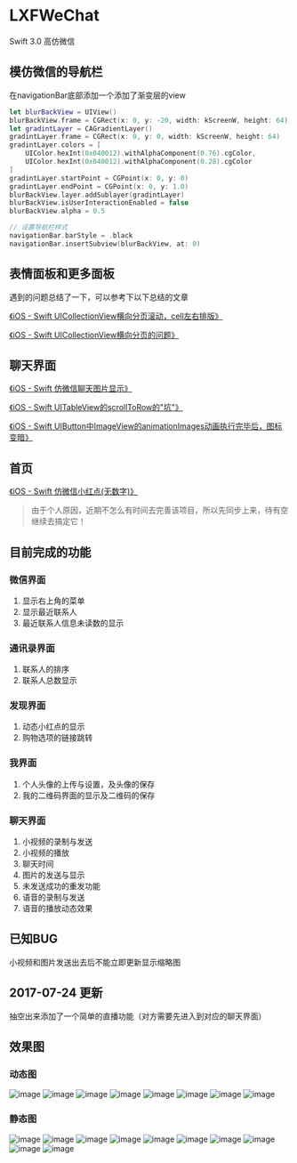 # LXFWeChat
Swift 3.0 高仿微信

## 模仿微信的导航栏
在navigationBar底部添加一个添加了渐变层的view
```swift
let blurBackView = UIView()
blurBackView.frame = CGRect(x: 0, y: -20, width: kScreenW, height: 64)
let gradintLayer = CAGradientLayer()
gradintLayer.frame = CGRect(x: 0, y: 0, width: kScreenW, height: 64)
gradintLayer.colors = [
    UIColor.hexInt(0x040012).withAlphaComponent(0.76).cgColor,
    UIColor.hexInt(0x040012).withAlphaComponent(0.28).cgColor
]
gradintLayer.startPoint = CGPoint(x: 0, y: 0)
gradintLayer.endPoint = CGPoint(x: 0, y: 1.0)
blurBackView.layer.addSublayer(gradintLayer)
blurBackView.isUserInteractionEnabled = false
blurBackView.alpha = 0.5

// 设置导航栏样式
navigationBar.barStyle = .black
navigationBar.insertSubview(blurBackView, at: 0)
```

## 表情面板和更多面板
遇到的问题总结了一下，可以参考下以下总结的文章

[《iOS - Swift UICollectionView横向分页滚动，cell左右排版》](http://www.jianshu.com/p/18d7d0f5e3e2)

[《iOS - Swift UICollectionView横向分页的问题》](http://www.jianshu.com/p/60da3b52d64c)

## 聊天界面
[《iOS - Swift 仿微信聊天图片显示》](http://www.jianshu.com/p/4c570cd79bd3)

[《iOS - Swift UITableView的scrollToRow的"坑"》](http://www.jianshu.com/p/aa139463eb4b)

[《iOS - Swift UIButton中ImageView的animationImages动画执行完毕后，图标变暗》](http://www.jianshu.com/p/412a2e23b5b6)


## 首页
[《iOS - Swift 仿微信小红点(无数字)》](http://www.jianshu.com/p/807cddad469a)


>由于个人原因，近期不怎么有时间去完善该项目，所以先同步上来，待有空继续去搞定它！

## 目前完成的功能
### 微信界面
1. 显示右上角的菜单
2. 显示最近联系人
3. 最近联系人信息未读数的显示

### 通讯录界面
1. 联系人的排序
2. 联系人总数显示

### 发现界面
1. 动态小红点的显示
2. 购物选项的链接跳转

### 我界面
1. 个人头像的上传与设置，及头像的保存
2. 我的二维码界面的显示及二维码的保存

### 聊天界面
1. 小视频的录制与发送
2. 小视频的播放
3. 聊天时间
4. 图片的发送与显示
5. 未发送成功的重发功能
6. 语音的录制与发送
7. 语音的播放动态效果

## 已知BUG
小视频和图片发送出去后不能立即更新显示缩略图

## 2017-07-24 更新
抽空出来添加了一个简单的直播功能（对方需要先进入到对应的聊天界面）


## 效果图
### 动态图
![image](https://github.com/LinXunFeng/LXFWeChat/raw/master/Screenshots/1.gif)
![image](https://github.com/LinXunFeng/LXFWeChat/raw/master/Screenshots/2.gif)
![image](https://github.com/LinXunFeng/LXFWeChat/raw/master/Screenshots/3.gif)
![image](https://github.com/LinXunFeng/LXFWeChat/raw/master/Screenshots/4.gif)
![image](https://github.com/LinXunFeng/LXFWeChat/raw/master/Screenshots/5.gif)
![image](https://github.com/LinXunFeng/LXFWeChat/raw/master/Screenshots/6.gif)
![image](https://github.com/LinXunFeng/LXFWeChat/raw/master/Screenshots/7.gif)
![image](https://github.com/LinXunFeng/LXFWeChat/raw/master/Screenshots/8.gif)

### 静态图
![image](https://github.com/LinXunFeng/LXFWeChat/raw/master/Screenshots/Snip20170206_1.png)
![image](https://github.com/LinXunFeng/LXFWeChat/raw/master/Screenshots/Snip20170214_1.png)
![image](https://github.com/LinXunFeng/LXFWeChat/raw/master/Screenshots/Snip20170214_2.png)
![image](https://github.com/LinXunFeng/LXFWeChat/raw/master/Screenshots/Snip20170214_3.png)
![image](https://github.com/LinXunFeng/LXFWeChat/raw/master/Screenshots/Snip20170214_4.png)
![image](https://github.com/LinXunFeng/LXFWeChat/raw/master/Screenshots/Snip20170214_5.png)
![image](https://github.com/LinXunFeng/LXFWeChat/raw/master/Screenshots/Snip20170214_6.png)
![image](https://github.com/LinXunFeng/LXFWeChat/raw/master/Screenshots/Snip20170214_7.png)
![image](https://github.com/LinXunFeng/LXFWeChat/raw/master/Screenshots/Snip20170214_8.png)
![image](https://github.com/LinXunFeng/LXFWeChat/raw/master/Screenshots/Snip20170214_9.png)

